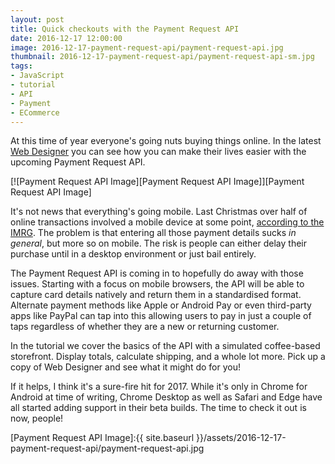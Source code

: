 ```yaml
---
layout: post
title: Quick checkouts with the Payment Request API
date: 2016-12-17 12:00:00
image: 2016-12-17-payment-request-api/payment-request-api.jpg
thumbnail: 2016-12-17-payment-request-api/payment-request-api-sm.jpg
tags:
- JavaScript
- tutorial
- API
- Payment
- ECommerce
---
```

At this time of year everyone's going nuts buying things online. In the latest [Web Designer][Web Designer] you can see how you can make their lives easier with the upcoming Payment Request API.

[![Payment Request API Image][Payment Request API Image]][Payment Request API Image]

It's not news that everything's going mobile. Last Christmas over half of online transactions involved a mobile device at some point, [according to the IMRG][IMRG Stats]. The problem is that entering all those payment details sucks _in general_, but more so on mobile. The risk is people can either delay their purchase until in a desktop environment or just bail entirely. 

The Payment Request API is coming in to hopefully do away with those issues. Starting with a focus on mobile browsers, the API will be able to capture card details natively and return them in a standardised format. Alternate payment methods like Apple or Android Pay or even third-party apps like PayPal can tap into this allowing users to pay in just a couple of taps regardless of whether they are a new or returning customer.

In the tutorial we cover the basics of the API with a simulated coffee-based storefront. Display totals, calculate shipping, and a whole lot more. Pick up a copy of Web Designer and see what it might do for you!

If it helps, I think it's a sure-fire hit for 2017. While it's only in Chrome for Android at time of writing, Chrome Desktop as well as Safari and Edge have all started adding support in their beta builds. The time to check it out is now, people!

[Payment Request API Image]:{{ site.baseurl }}/assets/2016-12-17-payment-request-api/payment-request-api.jpg

[Web Designer]:http://www.webdesignermag.co.uk/
[IMRG Stats]:https://www.imrg.org/media-and-comment/press-releases/over-half-of-online-sales-now-made-through-mobile-devices/